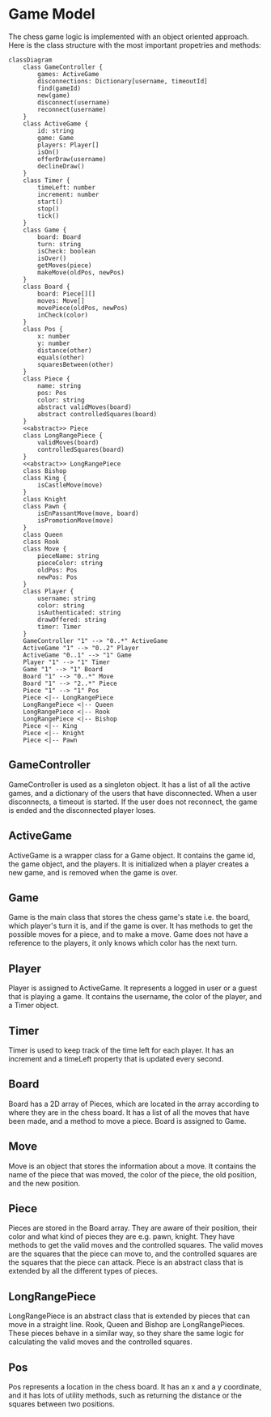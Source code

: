 # Game Model

The chess game logic is implemented with an object oriented approach. Here is the class structure with the most important propetries and methods:

```mermaid
classDiagram
    class GameController {
        games: ActiveGame
        disconnections: Dictionary[username, timeoutId]
        find(gameId)
        new(game)
        disconnect(username)
        reconnect(username)
    }
    class ActiveGame {
        id: string
        game: Game
        players: Player[]
        isOn()
        offerDraw(username)
        declineDraw()
    }
    class Timer {
        timeLeft: number
        increment: number
        start()
        stop()
        tick()
    }
    class Game {
        board: Board
        turn: string
        isCheck: boolean
        isOver()
        getMoves(piece)
        makeMove(oldPos, newPos)
    }
    class Board {
        board: Piece[][]
        moves: Move[]
        movePiece(oldPos, newPos)
        inCheck(color)
    }
    class Pos {
        x: number
        y: number
        distance(other)
        equals(other)
        squaresBetween(other)
    }
    class Piece {
        name: string
        pos: Pos
        color: string
        abstract validMoves(board)
        abstract controlledSquares(board)
    }
    <<abstract>> Piece
    class LongRangePiece {
        validMoves(board)
        controlledSquares(board)
    }
    <<abstract>> LongRangePiece
    class Bishop
    class King {
        isCastleMove(move)
    }
    class Knight
    class Pawn {
        isEnPassantMove(move, board)
        isPromotionMove(move)
    }
    class Queen
    class Rook
    class Move {
        pieceName: string
        pieceColor: string
        oldPos: Pos
        newPos: Pos
    }
    class Player {
        username: string
        color: string
        isAuthenticated: string
        drawOffered: string
        timer: Timer
    }
    GameController "1" --> "0..*" ActiveGame
    ActiveGame "1" --> "0..2" Player
    ActiveGame "0..1" --> "1" Game
    Player "1" --> "1" Timer
    Game "1" --> "1" Board
    Board "1" --> "0..*" Move
    Board "1" --> "2..*" Piece
    Piece "1" --> "1" Pos
    Piece <|-- LongRangePiece
    LongRangePiece <|-- Queen
    LongRangePiece <|-- Rook
    LongRangePiece <|-- Bishop
    Piece <|-- King
    Piece <|-- Knight
    Piece <|-- Pawn
```

## GameController

GameController is used as a singleton object. It has a list of all the active games, and a dictionary of the users that have disconnected. When a user disconnects, a timeout is started. If the user does not reconnect, the game is ended and the disconnected player loses.

## ActiveGame

ActiveGame is a wrapper class for a Game object. It contains the game id, the game object, and the players. It is initialized when a player creates a new game, and is removed when the game is over.

## Game

Game is the main class that stores the chess game's state i.e. the board, which player's turn it is, and if the game is over. It has methods to get the possible moves for a piece, and to make a move. Game does not have a reference to the players, it only knows which color has the next turn.

## Player

Player is assigned to ActiveGame. It represents a logged in user or a guest that is playing a game. It contains the username, the color of the player, and a Timer object.

## Timer

Timer is used to keep track of the time left for each player. It has an increment and a timeLeft property that is updated every second.

## Board

Board has a 2D array of Pieces, which are located in the array according to where they are in the chess board. It has a list of all the moves that have been made, and a method to move a piece. Board is assigned to Game.

## Move

Move is an object that stores the information about a move. It contains the name of the piece that was moved, the color of the piece, the old position, and the new position.

## Piece

Pieces are stored in the Board array. They are aware of their position, their color and what kind of pieces they are e.g. pawn, knight. They have methods to get the valid moves and the controlled squares. The valid moves are the squares that the piece can move to, and the controlled squares are the squares that the piece can attack. Piece is an abstract class that is extended by all the different types of pieces.

## LongRangePiece

LongRangePiece is an abstract class that is extended by pieces that can move in a straight line. Rook, Queen and Bishop are LongRangePieces. These pieces behave in a similar way, so they share the same logic for calculating the valid moves and the controlled squares.

## Pos

Pos represents a location in the chess board. It has an x and a y coordinate, and it has lots of utility methods, such as returning the distance or the squares between two positions.